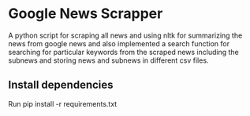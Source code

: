 # Google News Scrapper
A python script for scraping all news and using nltk for summarizing the news from google news and also implemented a search function for searching for particular keywords from the scraped news including the subnews and storing news and subnews in different csv files.

## Install dependencies
Run pip install -r requirements.txt 

